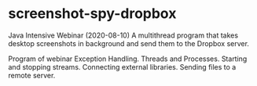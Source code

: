 # screenshot-spy-dropbox
Java Intensive Webinar (2020-08-10)
A multithread program that takes desktop screenshots in background and send them to the Dropbox server.

Program of webinar
Exception Handling.
Threads and Processes.
Starting and stopping streams.
Connecting external libraries.
Sending files to a remote server.
